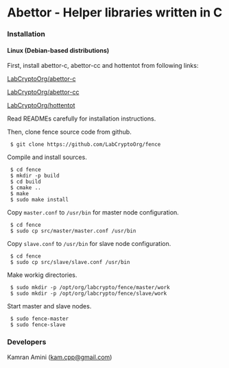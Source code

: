 # Abettor - Helper libraries written in C

### Installation
#### Linux (Debian-based distributions)
First, install abettor-c, abettor-cc and hottentot from following links:

[LabCryptoOrg/abettor-c](https://github.com/LabCryptoOrg/abettor-c)

[LabCryptoOrg/abettor-cc](https://github.com/LabCryptoOrg/abettor-cc)

[LabCryptoOrg/hottentot](https://github.com/LabCryptoOrg/hottentot)


Read READMEs carefully for installation instructions.

Then, clone fence source code from github.

```shell
 $ git clone https://github.com/LabCryptoOrg/fence
```

Compile and install sources.

```shell
 $ cd fence
 $ mkdir -p build
 $ cd build
 $ cmake ..
 $ make
 $ sudo make install
```

Copy `master.conf` to `/usr/bin` for master node configuration.

```shell
 $ cd fence
 $ sudo cp src/master/master.conf /usr/bin
```

Copy `slave.conf` to `/usr/bin` for slave node configuration.

```shell
 $ cd fence
 $ sudo cp src/slave/slave.conf /usr/bin
```

Make workig directories.

```shell
 $ sudo mkdir -p /opt/org/labcrypto/fence/master/work
 $ sudo mkdir -p /opt/org/labcrypto/fence/slave/work
```

Start master and slave nodes.

```shell
 $ sudo fence-master
 $ sudo fence-slave
```

### Developers

Kamran Amini  (kam.cpp@gmail.com)
